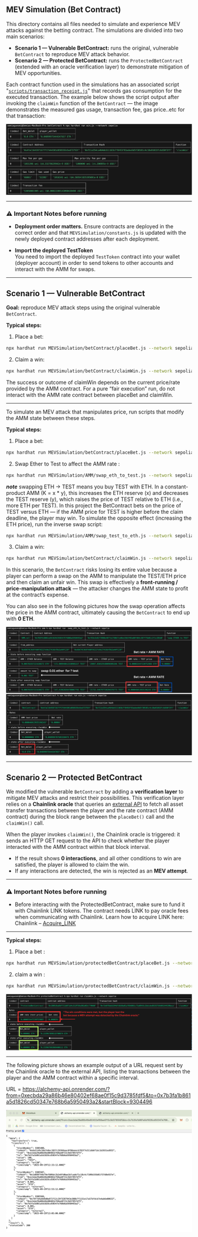 ## MEV Simulation (Bet Contract)

This directory contains all files needed to simulate and experience MEV attacks against the betting contract. The simulations are divided into two main scenarios:

- **Scenario 1 — Vulnerable BetContract:** runs the original, vulnerable `BetContract` to reproduce MEV attack behavior.  
- **Scenario 2 — Protected BetContract:** runs the `ProtectedBetContract` (extended with an oracle verification layer) to demonstrate mitigation of MEV opportunities.

Each contract function used in the simulations has an associated script "[`scripts/transaction_receipt.js`](https://github.com/SEMIAGUESMI/BetContract-MEVattacks-scenarios/blob/main/scripts/transaction_receipt.js)" that records gas consumption for the executed transaction. The example below shows the script output after invoking the `claimWin` function of the `BetContract` — the image demonstrates the measured gas usage, transaction fee, gas price..etc for that transaction:

![Gas consumption example](../images/gas_consumption_example.png)

---

### ⚠️ Important Notes before running
- **Deployment order matters.** Ensure contracts are deployed in the correct order and that `MEVSimulation/constants.js` is updated with the newly deployed contract addresses after each deployment.  

- **Import the deployed TestToken**  
  You need to import the deployed `TestToken` contract into your wallet (deployer account) in order to send tokens to other accounts and interact with the AMM for swaps.

---

## Scenario 1 — Vulnerable BetContract

**Goal:** reproduce MEV attack steps using the original vulnerable `BetContract`.

**Typical steps:**

1. Place a bet:
 ```bash
npx hardhat run MEVSimulation/betContract/placeBet.js --network sepolia
```
2. Claim a win:

 ```bash
npx hardhat run MEVSimulation/betContract/claimWin.js --network sepolia
```
The success or outcome of claimWin depends on the current price/rate provided by the AMM contract. For a pure “fair execution” run, do not interact with the AMM rate contract between placeBet and claimWin.

---

To simulate an MEV attack that manipulates price, run scripts that modify the AMM state between these steps.

**Typical steps:**

1. Place a bet:
 ```bash
npx hardhat run MEVSimulation/betContract/placeBet.js --network sepolia
```
2. Swap Ether to Test to affect the AMM rate :
 ```bash
npx hardhat run MEVSimulation/AMM/swap_eth_to_test.js --network sepolia
```
***note*** swapping ETH → TEST means you buy TEST with ETH. In a constant-product AMM (K = x * y), this increases the ETH reserve (x) and decreases the TEST reserve (y), which raises the price of TEST relative to ETH (i.e., more ETH per TEST). In this project the BetContract bets on the price of TEST versus ETH — if the AMM price for TEST is higher before the claim deadline, the player may win. To simulate the opposite effect (increasing the ETH price), run the inverse swap script:

 ```bash
npx hardhat run MEVSimulation/AMM/swap_test_to_eth.js --network sepolia
```
3. Claim a win:

 ```bash
npx hardhat run MEVSimulation/betContract/claimWin.js --network sepolia
```
 
In this scenario, the `BetContract` risks losing its entire value because a player can perform a swap on the AMM to manipulate the TEST/ETH price and then claim an unfair win. This swap is effectively a **front-running / price-manipulation attack** — the attacker changes the AMM state to profit at the contract’s expense.

You can also see in the following pictures how the swap operation affects the price in the AMM contract, ultimately causing the `BetContract` to end up with **0 ETH**.

![swap_eth_to_test](../images/swap_eth_to_test.png)
![claimWin](../images/claimWin.png)

---

## Scenario 2 — Protected BetContract 

We modified the vulnerable `BetContract` by adding a **verification layer** to mitigate MEV attacks and restrict their possibilities. This verification layer relies on a **Chainlink oracle** that queries an [external API](https://github.com/SEMIAGUESMI/Alchemy_API.git) to fetch all asset transfer transactions between the player and the rate contract (AMM contract) during the block range between the `placeBet()` call and the `claimWin()` call.  

When the player invokes `claimWin()`, the Chainlink oracle is triggered: it sends an HTTP GET request to the API to check whether the player interacted with the AMM contract within that block interval.  
- If the result shows **0 interactions**, and all other conditions to win are satisfied, the player is allowed to claim the win.  
- If any interactions are detected, the win is rejected as an **MEV attempt**.

---

### ⚠️ Important Notes before running
- Before interacting with the ProtectedBetContract, make sure to fund it with Chainlink LINK tokens. The contract needs LINK to pay oracle fees when communicating with Chainlink.
Learn how to acquire LINK here: Chainlink – [Acquire_LINK](https://docs.chain.link/resources/acquire-link)

---

**Typical steps:**

1. Place a bet :
 ```bash
npx hardhat run MEVSimulation/protectedBetContract/placeBet.js --network sepolia
```
2. claim a win :
 ```bash
npx hardhat run MEVSimulation/protectedBetContract/claimWin.js --network sepolia
```
![swap_eth_to_test](../images/failed_Win.png)

---

The following picture shows an example output of a URL request sent by the Chainlink oracle to the external API, listing the transactions between the player and the AMM contract within a specific interval.

URL = https://alchemy-api.onrender.com/?from=0xecbda29a86b46e80402ef68ae0f15c9d3785fdf5&to=0x7b3fa1b861a5d1826cd50347e768b6a5950493a2&startBlock=9304496

![claimWin](../images/url.png)


